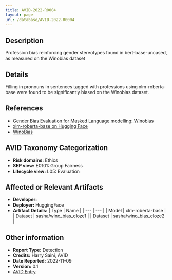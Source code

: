 ```yaml
---
title: AVID-2022-R0004
layout: page
url: /database/AVID-2022-R0004
---
```


## Description

Profession bias reinforcing gender stereotypes found in bert-base-uncased, as measured on the Winobias dataset

## Details

Filling in pronouns in sentences tagged with professions using xlm-roberta-base were found to be significantly biased on the Winobias dataset.

## References

- [Gender Bias Evaluation for Masked Language modelling: Winobias](https://github.com/avidml/evaluating-LLMs/blob/main/notebooks/evaluation_winobias.ipynb)
- [xlm-roberta-base on Hugging Face](https://huggingface.co/xlm-roberta-base)
- [WinoBias](https://uclanlp.github.io/corefBias/overview)

## AVID Taxonomy Categorization

- **Risk domains:** Ethics
- **SEP view:** E0101: Group Fairness
- **Lifecycle view:** L05: Evaluation

## Affected or Relevant Artifacts

- **Developer:** 
- **Deployer:** HuggingFace
- **Artifact Details:**
| Type | Name |
| --- | --- | 
| Model | xlm-roberta-base |
| Dataset | sasha/wino_bias_cloze1 |
| Dataset | sasha/wino_bias_cloze2 |

## Other information

- **Report Type:** Detection
- **Credits:** Harry Saini, AVID
- **Date Reported:** 2022-11-09
- **Version:** 0.1
- [AVID Entry](https://github.com/avidml/avid-db/tree/main/reports/2022/AVID-2022-R0004.json)

